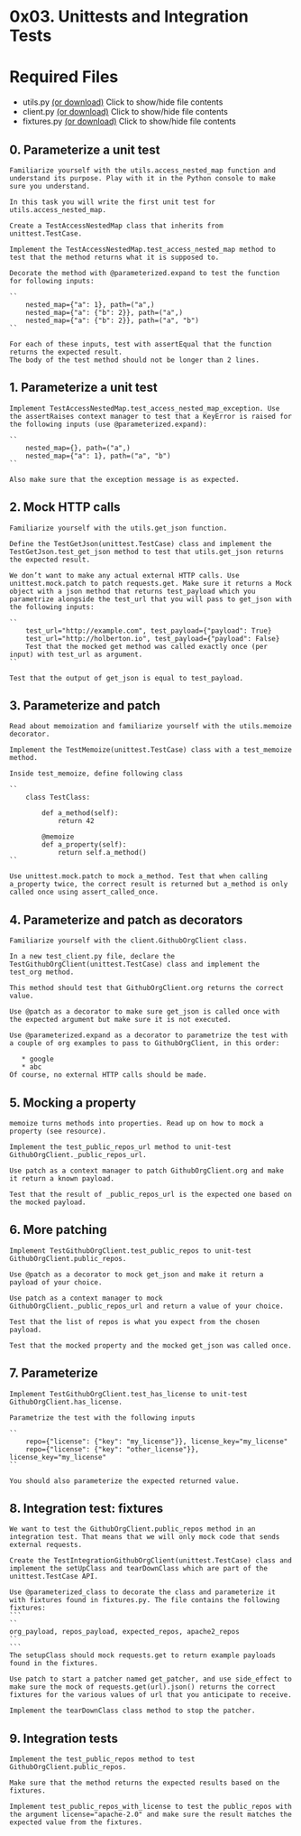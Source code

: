 # 0x03. Unittests and Integration Tests
# Required Files
* utils.py [(or download)](https://intranet-projects-files.s3.amazonaws.com/webstack/utils.py)
Click to show/hide file contents
* client.py [(or download)](https://intranet-projects-files.s3.amazonaws.com/webstack/client.py)
Click to show/hide file contents
* fixtures.py [(or download)](https://intranet-projects-files.s3.amazonaws.com/webstack/fixtures.py)
Click to show/hide file contents

## 0. Parameterize a unit test

    Familiarize yourself with the utils.access_nested_map function and understand its purpose. Play with it in the Python console to make sure you understand.

    In this task you will write the first unit test for utils.access_nested_map.

    Create a TestAccessNestedMap class that inherits from unittest.TestCase.

    Implement the TestAccessNestedMap.test_access_nested_map method to test that the method returns what it is supposed to.

    Decorate the method with @parameterized.expand to test the function for following inputs:
```
``
    nested_map={"a": 1}, path=("a",)
    nested_map={"a": {"b": 2}}, path=("a",)
    nested_map={"a": {"b": 2}}, path=("a", "b")
``
```
    For each of these inputs, test with assertEqual that the function returns the expected result.
    The body of the test method should not be longer than 2 lines.
## 1. Parameterize a unit test

    Implement TestAccessNestedMap.test_access_nested_map_exception. Use the assertRaises context manager to test that a KeyError is raised for the following inputs (use @parameterized.expand):
```
``
    nested_map={}, path=("a",)
    nested_map={"a": 1}, path=("a", "b")
``
```  
    Also make sure that the exception message is as expected.
## 2. Mock HTTP calls

    Familiarize yourself with the utils.get_json function.

    Define the TestGetJson(unittest.TestCase) class and implement the TestGetJson.test_get_json method to test that utils.get_json returns the expected result.

    We don’t want to make any actual external HTTP calls. Use unittest.mock.patch to patch requests.get. Make sure it returns a Mock object with a json method that returns test_payload which you parametrize alongside the test_url that you will pass to get_json with the following inputs:
```
``
    test_url="http://example.com", test_payload={"payload": True}
    test_url="http://holberton.io", test_payload={"payload": False}
    Test that the mocked get method was called exactly once (per input) with test_url as argument.
``
```
    Test that the output of get_json is equal to test_payload.

## 3. Parameterize and patch

    Read about memoization and familiarize yourself with the utils.memoize decorator.

    Implement the TestMemoize(unittest.TestCase) class with a test_memoize method.

    Inside test_memoize, define following class
```
``
    class TestClass:

        def a_method(self):
            return 42

        @memoize
        def a_property(self):
            return self.a_method()
``
```  
    Use unittest.mock.patch to mock a_method. Test that when calling a_property twice, the correct result is returned but a_method is only called once using assert_called_once.

## 4. Parameterize and patch as decorators

    Familiarize yourself with the client.GithubOrgClient class.

    In a new test_client.py file, declare the TestGithubOrgClient(unittest.TestCase) class and implement the test_org method.

    This method should test that GithubOrgClient.org returns the correct value.

    Use @patch as a decorator to make sure get_json is called once with the expected argument but make sure it is not executed.

    Use @parameterized.expand as a decorator to parametrize the test with a couple of org examples to pass to GithubOrgClient, in this order:

       * google
       * abc
    Of course, no external HTTP calls should be made.
## 5. Mocking a property

    memoize turns methods into properties. Read up on how to mock a property (see resource).

    Implement the test_public_repos_url method to unit-test GithubOrgClient._public_repos_url.

    Use patch as a context manager to patch GithubOrgClient.org and make it return a known payload.

    Test that the result of _public_repos_url is the expected one based on the mocked payload.
## 6. More patching

    Implement TestGithubOrgClient.test_public_repos to unit-test GithubOrgClient.public_repos.

    Use @patch as a decorator to mock get_json and make it return a payload of your choice.

    Use patch as a context manager to mock GithubOrgClient._public_repos_url and return a value of your choice.

    Test that the list of repos is what you expect from the chosen payload.

    Test that the mocked property and the mocked get_json was called once.
## 7. Parameterize

    Implement TestGithubOrgClient.test_has_license to unit-test GithubOrgClient.has_license.

    Parametrize the test with the following inputs
```
`` 
    repo={"license": {"key": "my_license"}}, license_key="my_license"
    repo={"license": {"key": "other_license"}}, license_key="my_license"
``
```
    You should also parameterize the expected returned value.

## 8. Integration test: fixtures

    We want to test the GithubOrgClient.public_repos method in an integration test. That means that we will only mock code that sends external requests.

    Create the TestIntegrationGithubOrgClient(unittest.TestCase) class and implement the setUpClass and tearDownClass which are part of the unittest.TestCase API.

    Use @parameterized_class to decorate the class and parameterize it with fixtures found in fixtures.py. The file contains the following fixtures:
    ```
    ``
    org_payload, repos_payload, expected_repos, apache2_repos
    ``
    ```
    The setupClass should mock requests.get to return example payloads found in the fixtures.

    Use patch to start a patcher named get_patcher, and use side_effect to make sure the mock of requests.get(url).json() returns the correct fixtures for the various values of url that you anticipate to receive.

    Implement the tearDownClass class method to stop the patcher.

## 9. Integration tests

    Implement the test_public_repos method to test GithubOrgClient.public_repos.

    Make sure that the method returns the expected results based on the fixtures.

    Implement test_public_repos_with_license to test the public_repos with the argument license="apache-2.0" and make sure the result matches the expected value from the fixtures.